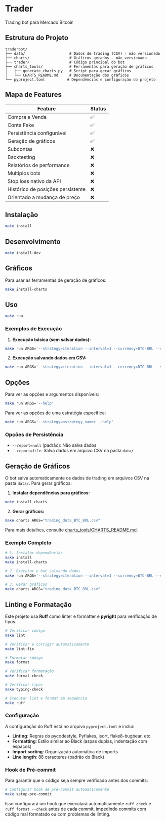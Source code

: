 # Trader

Trading bot para Mercado Bitcoin

## Estrutura do Projeto

```
traderbot/
├── data/                    # Dados de trading (CSV) - não versionado
├── charts/                  # Gráficos gerados - não versionado
├── trader/                  # Código principal do bot
├── charts_tools/            # Ferramentas para geração de gráficos
│   ├── generate_charts.py   # Script para gerar gráficos
│   └── CHARTS_README.md     # Documentação dos gráficos
└── pyproject.toml          # Dependências e configuração do projeto
```


## Mapa de Features
| Feature                             | Status |
|-------------------------------------|--------|
| Compra e Venda                      | ✅     |
| Conta Fake                          | ✅     |
| Persistência configurável           | ✅     |
| Geração de gráficos                 | ✅     |
| Subcontas                           | ❌     |
| Backtesting                         | ❌     |
| Relatórios de performance           | ❌     |
| Multiplos bots                      | ❌     |
| Stop loss nativo da API             | ❌     |
| Histórico de posições persistente   | ❌     |
| Orientado a mudança de preço        | ❌     |

## Instalação
```bash
make install
```

## Desenvolvimento
```bash
make install-dev
```

## Gráficos
Para usar as ferramentas de geração de gráficos:
```bash
make install-charts
```

## Uso
```bash
make run
```

### Exemplos de Execução

1. **Execução básica (sem salvar dados):**
```bash
make run ARGS='--strategy=iteration --interval=1 --currency=BTC-BRL --sell_on_iteration=10 --fake'
```

2. **Execução salvando dados em CSV:**
```bash
make run ARGS='--strategy=iteration --interval=1 --currency=BTC-BRL --sell_on_iteration=10 --fake --report=file'
```

## Opções
Para ver as opções e argumentos disponíveis:
```bash
make run ARGS='--help'
```

Para ver as opções de uma estratégia específica:
```bash
make run ARGS='--strategy=<strategy_name> --help'
```

### Opções de Persistência
- `--report=null` (padrão): Não salva dados
- `--report=file`: Salva dados em arquivo CSV na pasta `data/`

## Geração de Gráficos

O bot salva automaticamente os dados de trading em arquivos CSV na pasta `data/`. Para gerar gráficos:

1. **Instalar dependências para gráficos:**
```bash
make install-charts
```

2. **Gerar gráficos:**
```bash
make charts ARGS="trading_data_BTC_BRL.csv"
```

Para mais detalhes, consulte [charts_tools/CHARTS_README.md](charts_tools/CHARTS_README.md).

### Exemplo Completo

```bash
# 1. Instalar dependências
make install
make install-charts

# 2. Executar o bot salvando dados
make run ARGS='--strategy=iteration --interval=1 --currency=BTC-BRL --sell_on_iteration=10 --fake --report=file'

# 3. Gerar gráficos
make charts ARGS="trading_data_BTC_BRL.csv"
```


## Linting e Formatação
Este projeto usa **Ruff** como linter e formatter e **pyright** para verificação de tipos.

```bash
# Verificar código
make lint

# Verificar e corrigir automaticamente
make lint-fix

# Formatar código
make format

# Verificar formatação
make format-check

# Verificar tipos
make typing-check

# Executar lint e format em sequência
make ruff
```

### Configuração

A configuração do Ruff está no arquivo `pyproject.toml` e inclui:

- **Linting**: Regras do pycodestyle, Pyflakes, isort, flake8-bugbear, etc.
- **Formatting**: Estilo similar ao Black (aspas duplas, indentação com espaços)
- **Import sorting**: Organização automática de imports
- **Line length**: 88 caracteres (padrão do Black)

### Hook de Pré-commit

Para garantir que o código seja sempre verificado antes dos commits:

```bash
# Configurar hook de pré-commit automaticamente
make setup-pre-commit
```

Isso configurará um hook que executará automaticamente `ruff check` e `ruff format --check` antes de cada commit, impedindo commits com código mal formatado ou com problemas de linting.

